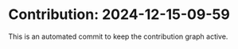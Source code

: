 # Contribution: 2024-12-15-09-59
This is an automated commit to keep the contribution graph active.
